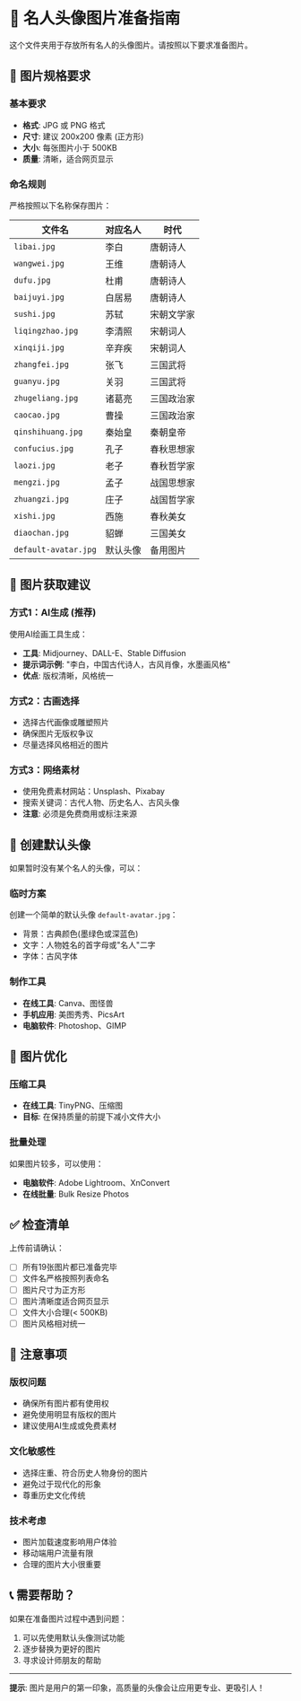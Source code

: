 # 📸 名人头像图片准备指南

这个文件夹用于存放所有名人的头像图片。请按照以下要求准备图片。

## 🎯 图片规格要求

### 基本要求
- **格式**: JPG 或 PNG 格式
- **尺寸**: 建议 200x200 像素 (正方形)
- **大小**: 每张图片小于 500KB
- **质量**: 清晰，适合网页显示

### 命名规则
严格按照以下名称保存图片：

| 文件名 | 对应名人 | 时代 |
|--------|----------|------|
| `libai.jpg` | 李白 | 唐朝诗人 |
| `wangwei.jpg` | 王维 | 唐朝诗人 |
| `dufu.jpg` | 杜甫 | 唐朝诗人 |
| `baijuyi.jpg` | 白居易 | 唐朝诗人 |
| `sushi.jpg` | 苏轼 | 宋朝文学家 |
| `liqingzhao.jpg` | 李清照 | 宋朝词人 |
| `xinqiji.jpg` | 辛弃疾 | 宋朝词人 |
| `zhangfei.jpg` | 张飞 | 三国武将 |
| `guanyu.jpg` | 关羽 | 三国武将 |
| `zhugeliang.jpg` | 诸葛亮 | 三国政治家 |
| `caocao.jpg` | 曹操 | 三国政治家 |
| `qinshihuang.jpg` | 秦始皇 | 秦朝皇帝 |
| `confucius.jpg` | 孔子 | 春秋思想家 |
| `laozi.jpg` | 老子 | 春秋哲学家 |
| `mengzi.jpg` | 孟子 | 战国思想家 |
| `zhuangzi.jpg` | 庄子 | 战国哲学家 |
| `xishi.jpg` | 西施 | 春秋美女 |
| `diaochan.jpg` | 貂蝉 | 三国美女 |
| `default-avatar.jpg` | 默认头像 | 备用图片 |

## 🎨 图片获取建议

### 方式1：AI生成 (推荐)
使用AI绘画工具生成：
- **工具**: Midjourney、DALL-E、Stable Diffusion
- **提示词示例**: "李白，中国古代诗人，古风肖像，水墨画风格"
- **优点**: 版权清晰，风格统一

### 方式2：古画选择
- 选择古代画像或雕塑照片
- 确保图片无版权争议
- 尽量选择风格相近的图片

### 方式3：网络素材
- 使用免费素材网站：Unsplash、Pixabay
- 搜索关键词：古代人物、历史名人、古风头像
- **注意**: 必须是免费商用或标注来源

## 📱 创建默认头像

如果暂时没有某个名人的头像，可以：

### 临时方案
创建一个简单的默认头像 `default-avatar.jpg`：
- 背景：古典颜色(墨绿色或深蓝色)
- 文字：人物姓名的首字母或"名人"二字
- 字体：古风字体

### 制作工具
- **在线工具**: Canva、图怪兽
- **手机应用**: 美图秀秀、PicsArt
- **电脑软件**: Photoshop、GIMP

## 🔧 图片优化

### 压缩工具
- **在线工具**: TinyPNG、压缩图
- **目标**: 在保持质量的前提下减小文件大小

### 批量处理
如果图片较多，可以使用：
- **电脑软件**: Adobe Lightroom、XnConvert
- **在线批量**: Bulk Resize Photos

## ✅ 检查清单

上传前请确认：
- [ ] 所有19张图片都已准备完毕
- [ ] 文件名严格按照列表命名
- [ ] 图片尺寸为正方形
- [ ] 图片清晰度适合网页显示
- [ ] 文件大小合理(< 500KB)
- [ ] 图片风格相对统一

## 🚨 注意事项

### 版权问题
- 确保所有图片都有使用权
- 避免使用明显有版权的图片
- 建议使用AI生成或免费素材

### 文化敏感性
- 选择庄重、符合历史人物身份的图片
- 避免过于现代化的形象
- 尊重历史文化传统

### 技术考虑
- 图片加载速度影响用户体验
- 移动端用户流量有限
- 合理的图片大小很重要

## 📞 需要帮助？

如果在准备图片过程中遇到问题：
1. 可以先使用默认头像测试功能
2. 逐步替换为更好的图片
3. 寻求设计师朋友的帮助

---

**提示**: 图片是用户的第一印象，高质量的头像会让应用更专业、更吸引人！ 